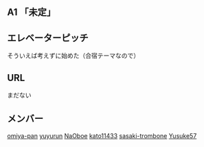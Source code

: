 ## A1 「未定」
## エレベーターピッチ
そういえば考えずに始めた（合宿テーマなので）
## URL
まだない
## メンバー
[omiya-pan]("https://github.com/omiya-pan") [yuyurun]("https://github.com/yuyurun") [NaOboe]("https://github.com/NaOboe") [kato11433]("https://github.com/kato11433") [sasaki-trombone]("https://github.com/sasaki-trombone") [Yusuke57]("https://github.com/Yusuke57")
